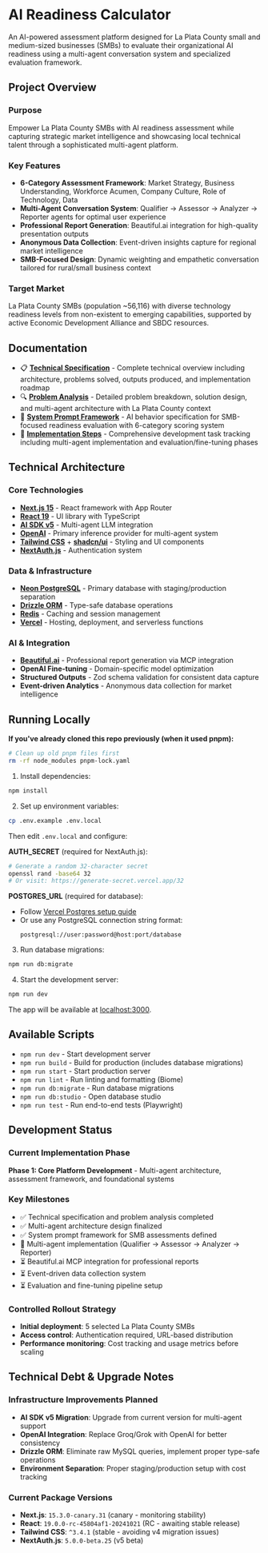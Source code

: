 # AI Readiness Calculator

An AI-powered assessment platform designed for La Plata County small and medium-sized businesses (SMBs) to evaluate their organizational AI readiness using a multi-agent conversation system and specialized evaluation framework.

## Project Overview

### Purpose
Empower La Plata County SMBs with AI readiness assessment while capturing strategic market intelligence and showcasing local technical talent through a sophisticated multi-agent platform.

### Key Features
- **6-Category Assessment Framework**: Market Strategy, Business Understanding, Workforce Acumen, Company Culture, Role of Technology, Data
- **Multi-Agent Conversation System**: Qualifier → Assessor → Analyzer → Reporter agents for optimal user experience
- **Professional Report Generation**: Beautiful.ai integration for high-quality presentation outputs
- **Anonymous Data Collection**: Event-driven insights capture for regional market intelligence
- **SMB-Focused Design**: Dynamic weighting and empathetic conversation tailored for rural/small business context

### Target Market
La Plata County SMBs (population ~56,116) with diverse technology readiness levels from non-existent to emerging capabilities, supported by active Economic Development Alliance and SBDC resources.

## Documentation

- 📋 **[Technical Specification](./docs/TECHNICAL_SPECIFICATION.md)** - Complete technical overview including architecture, problems solved, outputs produced, and implementation roadmap
- 🔍 **[Problem Analysis](./docs/PROBLEM_ANALYSIS.md)** - Detailed problem breakdown, solution design, and multi-agent architecture with La Plata County context
- 🤖 **[System Prompt Framework](./docs/SYSTEM_PROMPT.md)** - AI behavior specification for SMB-focused readiness evaluation with 6-category scoring system
- 🚀 **[Implementation Steps](./docs/IMPLEMENTATION_STEPS.md)** - Comprehensive development task tracking including multi-agent implementation and evaluation/fine-tuning phases

## Technical Architecture

### Core Technologies
- **[Next.js 15](https://nextjs.org)** - React framework with App Router
- **[React 19](https://reactjs.org)** - UI library with TypeScript
- **[AI SDK v5](https://sdk.vercel.ai/docs)** - Multi-agent LLM integration
- **[OpenAI](https://openai.com)** - Primary inference provider for multi-agent system
- **[Tailwind CSS](https://tailwindcss.com)** + **[shadcn/ui](https://ui.shadcn.com)** - Styling and UI components
- **[NextAuth.js](https://authjs.dev)** - Authentication system

### Data & Infrastructure  
- **[Neon PostgreSQL](https://neon.tech)** - Primary database with staging/production separation
- **[Drizzle ORM](https://orm.drizzle.team)** - Type-safe database operations
- **[Redis](https://redis.io)** - Caching and session management
- **[Vercel](https://vercel.com)** - Hosting, deployment, and serverless functions

### AI & Integration
- **[Beautiful.ai](https://beautiful.ai)** - Professional report generation via MCP integration
- **OpenAI Fine-tuning** - Domain-specific model optimization
- **Structured Outputs** - Zod schema validation for consistent data capture
- **Event-driven Analytics** - Anonymous data collection for market intelligence

## Running Locally

**If you've already cloned this repo previously (when it used pnpm):**
```bash
# Clean up old pnpm files first
rm -rf node_modules pnpm-lock.yaml
```

1. Install dependencies:
```bash
npm install
```

2. Set up environment variables:
```bash
cp .env.example .env.local
```

Then edit `.env.local` and configure:

**AUTH_SECRET** (required for NextAuth.js):
```bash
# Generate a random 32-character secret
openssl rand -base64 32
# Or visit: https://generate-secret.vercel.app/32
```

**POSTGRES_URL** (required for database):
- Follow [Vercel Postgres setup guide](https://vercel.com/docs/storage/vercel-postgres/quickstart)
- Or use any PostgreSQL connection string format:
  ```
  postgresql://user:password@host:port/database
  ```

3. Run database migrations:
```bash
npm run db:migrate
```

4. Start the development server:
```bash
npm run dev
```

The app will be available at [localhost:3000](http://localhost:3000).

## Available Scripts

- `npm run dev` - Start development server
- `npm run build` - Build for production (includes database migrations)
- `npm run start` - Start production server
- `npm run lint` - Run linting and formatting (Biome)
- `npm run db:migrate` - Run database migrations
- `npm run db:studio` - Open database studio
- `npm run test` - Run end-to-end tests (Playwright)

## Development Status

### Current Implementation Phase
**Phase 1: Core Platform Development** - Multi-agent architecture, assessment framework, and foundational systems

### Key Milestones
- ✅ Technical specification and problem analysis completed
- ✅ Multi-agent architecture design finalized
- ✅ System prompt framework for SMB assessments defined
- 🔄 Multi-agent implementation (Qualifier → Assessor → Analyzer → Reporter)
- ⏳ Beautiful.ai MCP integration for professional reports
- ⏳ Event-driven data collection system
- ⏳ Evaluation and fine-tuning pipeline setup

### Controlled Rollout Strategy
- **Initial deployment**: 5 selected La Plata County SMBs
- **Access control**: Authentication required, URL-based distribution
- **Performance monitoring**: Cost tracking and usage metrics before scaling

## Technical Debt & Upgrade Notes

### Infrastructure Improvements Planned
- **AI SDK v5 Migration**: Upgrade from current version for multi-agent support
- **OpenAI Integration**: Replace Groq/Grok with OpenAI for better consistency  
- **Drizzle ORM**: Eliminate raw MySQL queries, implement proper type-safe operations
- **Environment Separation**: Proper staging/production setup with cost tracking

### Current Package Versions
- **Next.js**: `15.3.0-canary.31` (canary - monitoring stability)
- **React**: `19.0.0-rc-45804af1-20241021` (RC - awaiting stable release)
- **Tailwind CSS**: `^3.4.1` (stable - avoiding v4 migration issues)
- **NextAuth.js**: `5.0.0-beta.25` (v5 beta)